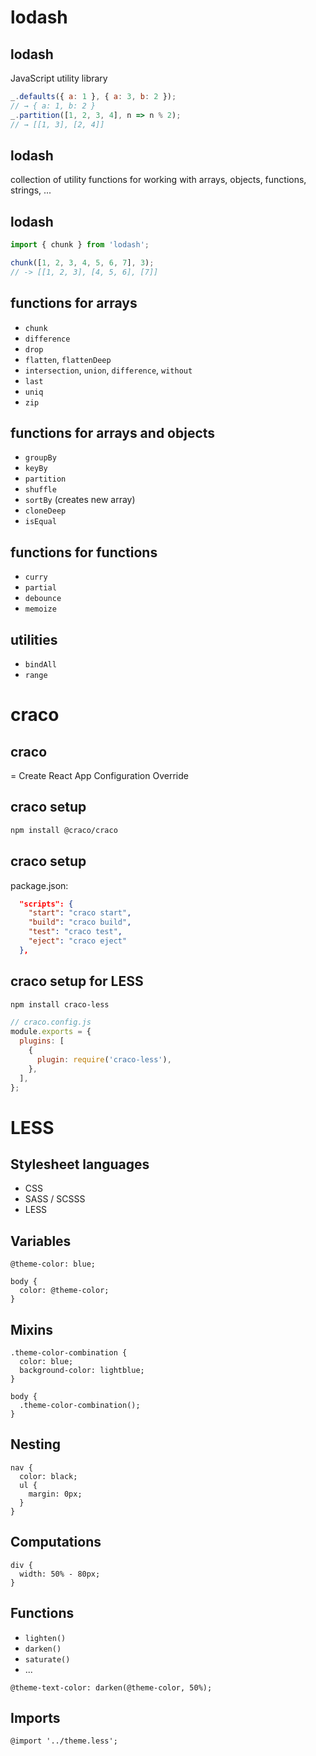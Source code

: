 # lodash

## lodash

JavaScript utility library

```js
_.defaults({ a: 1 }, { a: 3, b: 2 });
// → { a: 1, b: 2 }
_.partition([1, 2, 3, 4], n => n % 2);
// → [[1, 3], [2, 4]]
```

## lodash

collection of utility functions for working with arrays, objects, functions, strings, ...

## lodash

```js
import { chunk } from 'lodash';

chunk([1, 2, 3, 4, 5, 6, 7], 3);
// -> [[1, 2, 3], [4, 5, 6], [7]]
```

## functions for arrays

- `chunk`
- `difference`
- `drop`
- `flatten`, `flattenDeep`
- `intersection`, `union`, `difference`, `without`
- `last`
- `uniq`
- `zip`

## functions for arrays and objects

- `groupBy`
- `keyBy`
- `partition`
- `shuffle`
- `sortBy` (creates new array)
- `cloneDeep`
- `isEqual`

## functions for functions

- `curry`
- `partial`
- `debounce`
- `memoize`

## utilities

- `bindAll`
- `range`

# craco

## craco

= Create React App Configuration Override

## craco setup

```bash
npm install @craco/craco
```

## craco setup

package.json:

```json
  "scripts": {
    "start": "craco start",
    "build": "craco build",
    "test": "craco test",
    "eject": "craco eject"
  },
```

## craco setup for LESS

```bash
npm install craco-less
```

```js
// craco.config.js
module.exports = {
  plugins: [
    {
      plugin: require('craco-less'),
    },
  ],
};
```

# LESS

## Stylesheet languages

- CSS
- SASS / SCSSS
- LESS

## Variables

```less
@theme-color: blue;

body {
  color: @theme-color;
}
```

## Mixins

```less
.theme-color-combination {
  color: blue;
  background-color: lightblue;
}

body {
  .theme-color-combination();
}
```

## Nesting

```less
nav {
  color: black;
  ul {
    margin: 0px;
  }
}
```

## Computations

```less
div {
  width: 50% - 80px;
}
```

## Functions

- `lighten()`
- `darken()`
- `saturate()`
- ...

```less
@theme-text-color: darken(@theme-color, 50%);
```

## Imports

```less
@import '../theme.less';
```
